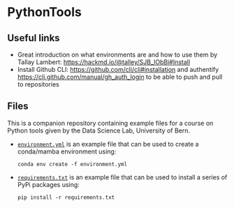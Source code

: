 # PythonTools

## Useful links

- Great introduction on what environments are and how to use them by Tallay Lambert: https://hackmd.io/@talley/SJB_lObBi#Install
- Install Github CLI: https://github.com/cli/cli#installation and authentify https://cli.github.com/manual/gh_auth_login to be able to push and pull to repositories

## Files
This is a companion repository containing example files for a course on Python tools given by the Data Science Lab, University of Bern.

- [```environment.yml```](environment.yml) is an example file that can be used to create a conda/mamba environment using:
      
      conda env create -f environment.yml
      
- [```requirements.txt```](requirements.txt) is an example file that can be used to install a series of PyPi packages using:
      
      pip install -r requirements.txt
